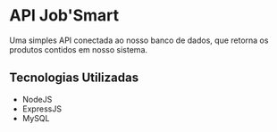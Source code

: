 # API Job'Smart

Uma simples API conectada ao nosso banco de dados, que retorna os produtos contidos em nosso sistema.

## Tecnologias Utilizadas
- NodeJS
- ExpressJS
- MySQL
